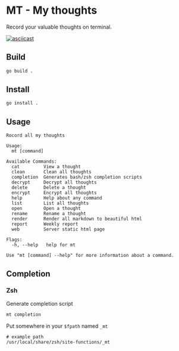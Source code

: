 # MT - My thoughts

Record your valuable thoughts on terminal.

[![asciicast](https://asciinema.org/a/325041.svg)](https://asciinema.org/a/325041)

## Build

```zsh
go build .
```

## Install

```zsh
go install .
```

## Usage

```
Rocord all my thoughts

Usage:
  mt [command]

Available Commands:
  cat         View a thought
  clean       Clean all thoughts
  completion  Generates bash/zsh completion scripts
  decrypt     Decrypt all thoughts
  delete      Delete a thought
  encrypt     Encrypt all thoughts
  help        Help about any command
  list        List all thoughts
  open        Open a thought
  rename      Rename a thought
  render      Render all markdown to beautiful html
  report      Weekly report
  web         Server static html page

Flags:
  -h, --help   help for mt

Use "mt [command] --help" for more information about a command.
```

## Completion

### Zsh

Generate completion script

```sh
mt completion
```

Put somewhere in your `$fpath` named `_mt`

```
# example path
/usr/local/share/zsh/site-functions/_mt
```
